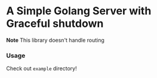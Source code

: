 # A Simple Golang Server with Graceful shutdown

**Note** This library doesn't handle routing

### Usage

Check out `example` directory!